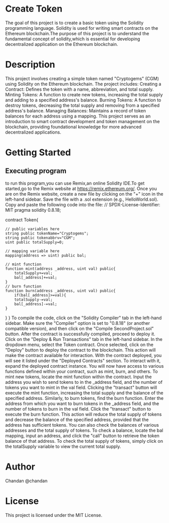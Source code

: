 # Create Token
The goal of this project is to create a basic token using the Solidity programming language. Solidity is used for writing smart contracts on the Ethereum blockchain.The purpose of this project is to understand the fundamental concept of solidity,which is essential for developing decentralized application on the Ethereum blockchain.
# Description
This project involves creating a simple token named "Cryptogems" (CGM) using Solidity on the Ethereum blockchain. The project includes:
Creating a Contract: Defines the token with a name, abbreviation, and total supply.
Minting Tokens: A function to create new tokens, increasing the total supply and adding to a specified address's balance.
Burning Tokens: A function to destroy tokens, decreasing the total supply and removing from a specified address's balance.
Managing Balances: Maintains a record of token balances for each address using a mapping.
This project serves as an introduction to smart contract development and token management on the blockchain, providing foundational knowledge for more advanced decentralized applications.

# Getting Started
## Executing program
to run this program,you can use Remix,an online Solidity IDE.To get started,go to the Remix website at https://remix.ethereum.org/.
Once you are on the Remix website, create a new file by clicking on the "+" icon in the left-hand sidebar. Save the file with a .sol extension (e.g., HelloWorld.sol). Copy and paste the following code into the file:
// SPDX-License-Identifier: MIT
pragma solidity 0.8.18;

contract Token{

    // public variables here
    string public tokenName="Cryptogems";
    string public tokenabbrv="CGM";
    uint public totalSupply=0;

    // mapping variable here
    mapping(address => uint) public bal;

    // mint function
    function mint(address _address, uint val) public{
        totalSupply+=val;
        bal[_address]+=val;
    }
    // burn function
    function burn(address _address, uint val) public{
        if(bal[_address]>=val){
        totalSupply-=val;
        bal[_address]-=val;
    }
  }
}
To compile the code, click on the "Solidity Compiler" tab in the left-hand sidebar. Make sure the "Compiler" option is set to "0.8.18" (or another compatible version), and then click on the "Compile SecondProject.sol" button.
After the contract is successfully compiled, proceed to deploy it. Click on the "Deploy & Run Transactions" tab in the left-hand sidebar. In the dropdown menu, select the Token contract. Once selected, click on the "Deploy" button to deploy the contract to the blockchain. This action will make the contract available for interaction.
With the contract deployed, you will see it listed under the "Deployed Contracts" section. To interact with it, expand the deployed contract instance. You will now have access to various functions defined within your contract, such as mint, burn, and others.
To mint new tokens, locate the mint function within the contract. Input the address you wish to send tokens to in the _address field, and the number of tokens you want to mint in the val field. Clicking the "transact" button will execute the mint function, increasing the total supply and the balance of the specified address.
Similarly, to burn tokens, find the burn function. Enter the address from which you want to burn tokens in the _address field, and the number of tokens to burn in the val field. Click the "transact" button to execute the burn function. This action will reduce the total supply of tokens and decrease the balance of the specified address, provided that the address has sufficient tokens.
You can also check the balances of various addresses and the total supply of tokens. To check a balance, locate the bal mapping, input an address, and click the "call" button to retrieve the token balance of that address. To check the total supply of tokens, simply click on the totalSupply variable to view the current total supply.

# Author
Chandan
@chandan

# License
This project is licensed under the MIT License.

